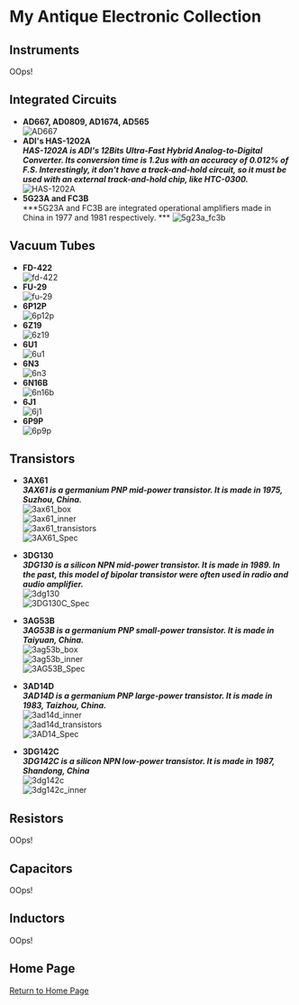 # My Antique Electronic Collection

## Instruments
OOps!   

## Integrated Circuits
+ **AD667, AD0809, AD1674, AD565**   
![AD667](img/AD667.jpg)  
+ **ADI's HAS-1202A**   
***HAS-1202A is ADI's 12Bits Ultra-Fast Hybrid Analog-to-Digital Converter. Its conversion time is 1.2us with an accuracy of 0.012% of F.S. Interestingly, it don't have a track-and-hold circuit, so it must be used with an external track-and-hold chip, like HTC-0300.***   
![HAS-1202A](img/HAS-1202A.jpg)  
+ **5G23A and FC3B**   
***5G23A and FC3B are integrated operational amplifiers made in China in 1977 and 1981 respectively. ***
![5g23a_fc3b](img/5g23a_fc3b.jpg) 

## Vacuum Tubes   
+ **FD-422**   
![fd-422](img/FD-422.jpg)  
+ **FU-29**   
![fu-29](img/FU-29.jpg)   
+ **6P12P**   
![6p12p](img/6p12p.jpg)   
+ **6Z19**   
![6z19](img/6z19.jpg)   
+ **6U1**   
![6u1](img/6u1.jpg)   
+ **6N3**   
![6n3](img/6n3.jpg)   
+ **6N16B**   
![6n16b](img/6N16B.jpg) 
+ **6J1**   
![6j1](img/6j1.jpg)   
+ **6P9P**   
![6p9p](img/6p9p.jpg)   

## Transistors
+ **3AX61**   
***3AX61 is a germanium PNP mid-power transistor. It is made in 1975, Suzhou, China.***   
![3ax61_box](img/3ax61_box.jpg)   
![3ax61_inner](img/3ax61_inner.jpg)   
![3ax61_transistors](img/3ax61_transistors.jpg)   
![3AX61_Spec](img/3AX61_Spec.jpg)   

+ **3DG130**   
***3DG130 is a silicon NPN mid-power transistor. It is made in 1989. In the past, this model of bipolar transistor were often used in radio and audio amplifier.***   
![3dg130](img/3dg130.jpg)   
![3DG130C_Spec](img/3DG130C_Spec.jpg)   

+ **3AG53B**   
***3AG53B is a germanium PNP small-power transistor. It is made in Taiyuan, China.***   
![3ag53b_box](img/3ag53b_box.jpg)   
![3ag53b_inner](img/3ag53b_inner.jpg)    
![3AG53B_Spec](img/3AG53B_Spec.jpg)   

+ **3AD14D**   
***3AD14D is a germanium PNP large-power transistor. It is made in 1983, Taizhou, China.***   
![3ad14d_inner](img/3ad14d_inner.jpg)   
![3ad14d_transistors](img/3ad14d_transistors.jpg)   
![3AD14_Spec](img/3AD14_Spec.jpg)   

+ **3DG142C**   
***3DG142C is a silicon NPN low-power transistor. It is made in 1987, Shandong, China***   
![3dg142c](img/3dg142c.jpg)   
![3dg142c_inner](img/3dg142c_inner.jpg)   

## Resistors
OOps!   

## Capacitors
OOps!   

## Inductors
OOps!   

## Home Page
[Return to Home Page](https://yannanzhang512.github.io/YannanZhang/)
